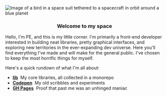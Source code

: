 <div>
  <img alt="Image of a bird in a space suit tethered to a spacecraft in orbit around a blue planet" src="https://github.com/PicturElements/PicturElements/raw/master/media/raster/cover-art-cutout.png">
  <h3 align="center">Welcome to my space</h3>
</div>

Hello, I'm PE, and this is my little corner. I'm primarily a front-end developer interested in building neat libraries, pretty graphical interfaces, and exploring new territories in the ever-expanding dev universe. Here you'll find everything I've made and will make for the general public. I've chosen to keep the most horrific things for myself.

Here's a quick rundown of what I'm all about:

* [**lib**](https://github.com/PicturElements/lib)&nbsp;&nbsp;My core libraries, all collected in a monorepo
* [**Codepen**](https://codepen.io/PicturElements/)&nbsp;&nbsp;My old scribbles and experiments
* [**GH Pages**](https://github.com/PicturElements/picturelements.github.io)&nbsp;&nbsp;Proof that past me was an unhinged maniac
